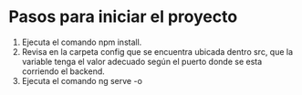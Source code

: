 # Pasos para iniciar el proyecto

1. Ejecuta el comando npm install.
2. Revisa en la carpeta config que se encuentra ubicada dentro src, que la variable tenga el valor adecuado según el puerto donde se esta corriendo el backend.
3. Ejecuta el comando ng serve -o
